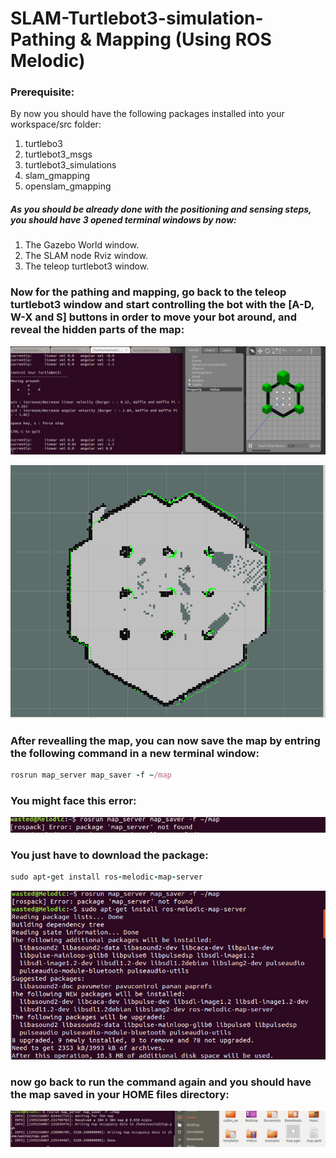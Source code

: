 # SLAM-Turtlebot3-simulation-Pathing & Mapping   (Using ROS Melodic)
### Prerequisite:
By now you should have the following packages installed into your workspace/src folder:
1. turtlebo3
2. turtlebot3_msgs
3. turtlebot3_simulations
4. slam_gmapping
5. openslam_gmapping
##### As you should be already done with the positioning and sensing steps, you should have 3 opened terminal windows by now:
1. The Gazebo World window.
2. The SLAM node Rviz window.
3. The teleop turtlebot3 window.
### Now for the pathing and mapping, go back to the teleop turtlebot3 window and start controlling the bot with the  [A-D, W-X and S] buttons in order to move your bot around, and reveal the hidden parts of the map:

![](Mapping/3.PNG)

![](Mapping/4.PNG)

### After revealling the map, you can now save the map by entring the following command in a new terminal window:
```ruby
rosrun map_server map_saver -f ~/map
```
### You might face this error:

![](Mapping/E.jpg)

### You just have to download the package:
```ruby
sudo apt-get install ros-melodic-map-server
```
![](Mapping/5.PNG)

### now go back to run the command again and you should have the map saved in your HOME files directory:
![](Mapping/6.PNG)
